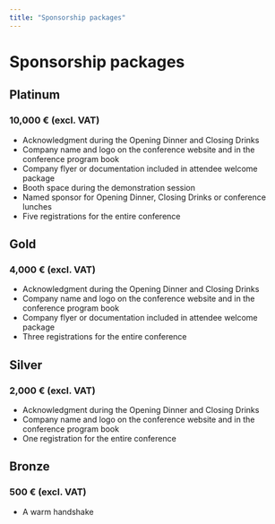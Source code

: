 ```yaml
---
title: "Sponsorship packages"
---
```


# Sponsorship packages

## <span class="sponsors platinum">Platinum</span>

### <span class="sponsors amount">10,000 € (excl. VAT)

* Acknowledgment during the Opening Dinner and Closing Drinks
* Company name and logo on the conference website and in the conference program book
* Company flyer or documentation included in attendee welcome package
* Booth space during the demonstration session
* Named sponsor for Opening Dinner, Closing Drinks or conference lunches
* Five registrations for the entire conference

## <span class="sponsors gold">Gold</span>

### <span class="sponsors amount">4,000 € (excl. VAT)

* Acknowledgment during the Opening Dinner and Closing Drinks
* Company name and logo on the conference website and in the conference program book
* Company flyer or documentation included in attendee welcome package
* Three registrations for the entire conference

## <span class="sponsors silver">Silver</span>

### <span class="sponsors amount">2,000 € (excl. VAT)

* Acknowledgment during the Opening Dinner and Closing Drinks
* Company name and logo on the conference website and in the conference program book
* One registration for the entire conference

## <span class="sponsors bronze">Bronze</span>

### <span class="sponsors amount">500 € (excl. VAT)</span>

* A warm handshake